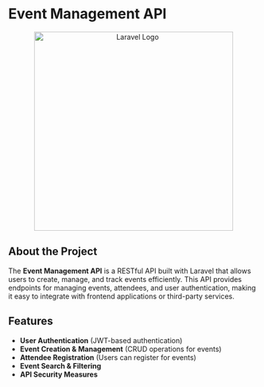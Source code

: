 # Event Management API

<p align="center">
<a href="https://laravel.com" target="_blank">
<img src="https://raw.githubusercontent.com/laravel/art/master/logo-lockup/5%20SVG/2%20CMYK/1%20Full%20Color/laravel-logolockup-cmyk-red.svg" width="400" alt="Laravel Logo">
</a>
</p>


## About the Project

The **Event Management API** is a RESTful API built with Laravel that allows users to create, manage, and track events efficiently. This API provides endpoints for managing events, attendees, and user authentication, making it easy to integrate with frontend applications or third-party services.

## Features

- **User Authentication** (JWT-based authentication)
- **Event Creation & Management** (CRUD operations for events)
- **Attendee Registration** (Users can register for events)
- **Event Search & Filtering**
- **API Security Measures**
